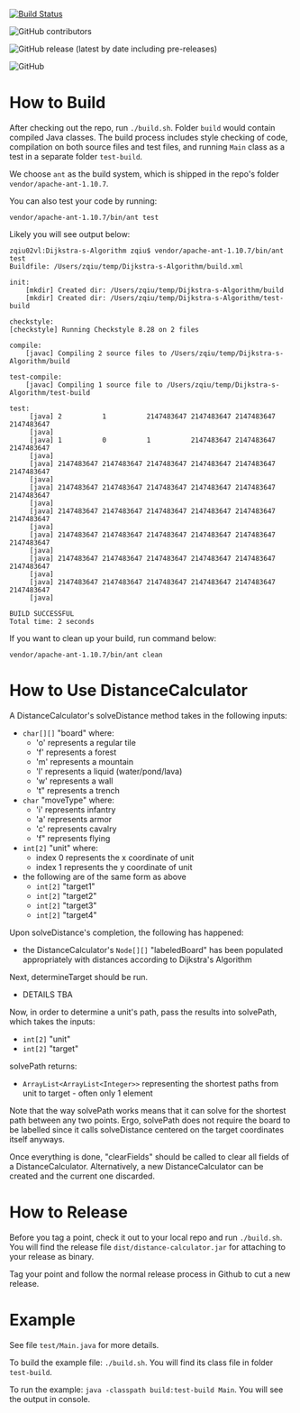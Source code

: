 [![Build Status](https://travis-ci.com/EachOneChew/Dijkstra-s-Algorithm-FEH.svg?branch=master)](https://travis-ci.com/EachOneChew/Dijkstra-s-Algorithm-FEH)

![GitHub contributors](https://img.shields.io/github/contributors/EachOneChew/Dijkstra-s-Algorithm-FEH)

![GitHub release (latest by date including pre-releases)](https://img.shields.io/github/v/release/EachOneChew/Dijkstra-s-Algorithm-FEH?include_prereleases)

![GitHub](https://img.shields.io/github/license/EachOneChew/Dijkstra-s-Algorithm-FEH)

# How to Build

After checking out the repo, run `./build.sh`. Folder `build` would contain compiled Java classes. The build process includes style checking of code, compilation on both source files and test files, and running `Main` class as a test in a separate folder `test-build`.

We choose `ant` as the build system, which is shipped in the repo's folder `vendor/apache-ant-1.10.7`.

You can also test your code by running:

```
vendor/apache-ant-1.10.7/bin/ant test
```

Likely you will see output below:

```
zqiu02vl:Dijkstra-s-Algorithm zqiu$ vendor/apache-ant-1.10.7/bin/ant test
Buildfile: /Users/zqiu/temp/Dijkstra-s-Algorithm/build.xml

init:
    [mkdir] Created dir: /Users/zqiu/temp/Dijkstra-s-Algorithm/build
    [mkdir] Created dir: /Users/zqiu/temp/Dijkstra-s-Algorithm/test-build

checkstyle:
[checkstyle] Running Checkstyle 8.28 on 2 files

compile:
    [javac] Compiling 2 source files to /Users/zqiu/temp/Dijkstra-s-Algorithm/build

test-compile:
    [javac] Compiling 1 source file to /Users/zqiu/temp/Dijkstra-s-Algorithm/test-build

test:
     [java] 2          1          2147483647 2147483647 2147483647 2147483647
     [java]
     [java] 1          0          1          2147483647 2147483647 2147483647
     [java]
     [java] 2147483647 2147483647 2147483647 2147483647 2147483647 2147483647
     [java]
     [java] 2147483647 2147483647 2147483647 2147483647 2147483647 2147483647
     [java]
     [java] 2147483647 2147483647 2147483647 2147483647 2147483647 2147483647
     [java]
     [java] 2147483647 2147483647 2147483647 2147483647 2147483647 2147483647
     [java]
     [java] 2147483647 2147483647 2147483647 2147483647 2147483647 2147483647
     [java]
     [java] 2147483647 2147483647 2147483647 2147483647 2147483647 2147483647
     [java]

BUILD SUCCESSFUL
Total time: 2 seconds
```

If you want to clean up your build, run command below:

```
vendor/apache-ant-1.10.7/bin/ant clean
```

# How to Use DistanceCalculator

A DistanceCalculator's solveDistance method takes in the following inputs:

* `char[][]` "board" where:
    * 'o' represents a regular tile
    * 'f' represents a forest
    * 'm' represents a mountain
    * 'l' represents a liquid (water/pond/lava)
    * 'w' represents a wall
    * 't" represents a trench
* `char` "moveType" where:
    * 'i' represents infantry
    * 'a' represents armor
    * 'c' represents cavalry
    * 'f" represents flying
* `int[2]` "unit" where:
    * index 0 represents the x coordinate of unit
    * index 1 represents the y coordinate of unit
* the following are of the same form as above
    * `int[2]` "target1"
    * `int[2]` "target2"
    * `int[2]` "target3"
    * `int[2]` "target4"

Upon solveDistance's completion, the following has happened:

* the DistanceCalculator's `Node[][]` "labeledBoard" has been populated appropriately with distances according to Dijkstra's Algorithm

Next, determineTarget should be run.

* DETAILS TBA

Now, in order to determine a unit's path, pass the results into solvePath, which takes the inputs:

* `int[2]` "unit"
* `int[2]` "target"

solvePath returns:

* `ArrayList<ArrayList<Integer>>` representing the shortest paths from unit to target - often only 1 element

Note that the way solvePath works means that it can solve for the shortest path between any two points. Ergo, solvePath does not require the board to be labelled since it calls solveDistance centered on the target coordinates itself anyways.

Once everything is done, "clearFields" should be called to clear all fields of a DistanceCalculator. Alternatively, a new DistanceCalculator can be created and the current one discarded.

# How to Release

Before you tag a point, check it out to your local repo and run `./build.sh`. You will find the release file `dist/distance-calculator.jar` for attaching to your release as binary.

Tag your point and follow the normal release process in Github to cut a new release.

# Example

See file `test/Main.java` for more details.

To build the example file: `./build.sh`. You will find its class file in folder `test-build`.

To run the example: `java -classpath build:test-build Main`. You will see the output in console.
